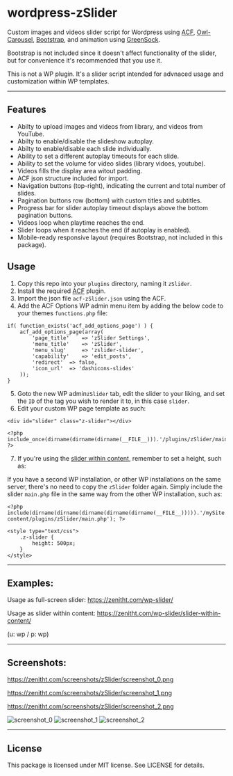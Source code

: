 # wordpress-zSlider
Custom images and videos slider script for Wordpress using [ACF](https://github.com/elliotcondon/acf), [Owl-Carousel](https://github.com/OwlCarousel2/OwlCarousel2), [Bootstrap](https://github.com/twbs/bootstrap), and animation using [GreenSock](https://github.com/greensock/GreenSock-JS).

Bootstrap is not included since it doesn't affect functionality of the slider, but for convenience it's recommended that you use it.

This is not a WP plugin. It's a slider script intended for advnaced usage and customization within WP templates.

----

## Features
- Abilty to upload images and videos from library, and videos from YouTube.
- Abilty to enable/disable the slideshow autoplay.
- Abilty to enable/disable each slide individually.
- Ability to set a different autoplay timeouts for each slide.
- Ability to set the volume for video slides (library vidoes, youtube).
- Videos fills the display area witout padding.
- ACF json structure included for import.
- Navigation buttons (top-right), indicating the current and total number of slides.
- Pagination buttons row (bottom) with custom titles and subtitles.
- Progress bar for slider autoplay timeout displays above the bottom pagination buttons.
- Videos loop when playtime reaches the end.
- Slider loops when it reaches the end (if autoplay is enabled).
- Mobile-ready responsive layout (requires Bootstrap, not included in this package).

## Usage
1. Copy this repo into your `plugins` directory, naming it `zSlider`.
2. Install the required [ACF](https://github.com/elliotcondon/acf) plugin.
3. Import the json file `acf-zSlider.json` using the ACF.
4. Add the ACF Options WP admin menu item by adding the below code to your themes `functions.php` file:

```
if( function_exists('acf_add_options_page') ) {
	acf_add_options_page(array(
		'page_title' 	=> 'zSlider Settings',
		'menu_title'	=> 'zSlider',
		'menu_slug' 	=> 'zslider-slider',
		'capability'	=> 'edit_posts',
		'redirect'	=> false,
		'icon_url' 	=> 'dashicons-slides'
	));
}
```

5. Goto the new WP admin`zSlider` tab, edit the slider to your liking, and set the `ID` of the tag you wish to render it to, in this case `slider`.
6. Edit your custom WP page template as such:

```
<div id="slider" class="z-slider"></div>

<?php include_once(dirname(dirname(dirname(__FILE__))).'/plugins/zSlider/main.php'); ?>
```

7. If you're using the [slider within content](https://zenitht.com/wp-slider/slider-within-content/), remember to set a height, such as:

If you have a second WP installation, or other WP installations on the same server, there's no need to copy the `zSlider` folder again. Simply include the slider `main.php` file in the same way from the other WP installation, such as:

```
<?php include(dirname(dirname(dirname(dirname(dirname(__FILE__))))).'/mySite.com/wp-content/plugins/zSlider/main.php'); ?>
```


```
<style type="text/css">
	.z-slider {
		height: 500px;
	}
</style>
```

----

## Examples:
Usage as full-screen slider: https://zenitht.com/wp-slider/

Usage as slider within content: https://zenitht.com/wp-slider/slider-within-content/

(u: wp / p: wp)

----

## Screenshots:
https://zenitht.com/screenshots/zSlider/screenshot_0.png

https://zenitht.com/screenshots/zSlider/screenshot_1.png

https://zenitht.com/screenshots/zSlider/screenshot_2.png

![screenshot_0](https://zenitht.com/screenshots/zSlider/screenshot_0.png)
![screenshot_1](https://zenitht.com/screenshots/zSlider/screenshot_1.png)
![screenshot_2](https://zenitht.com/screenshots/zSlider/screenshot_2.png)

----

## License ##

This package is licensed under MIT license. See LICENSE for details.


